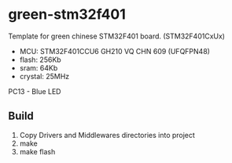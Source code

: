 # green-stm32f401

Template for green chinese STM32F401 board. (STM32F401CxUx)

* MCU:     STM32F401CCU6 GH210 VQ CHN 609 (UFQFPN48)
* flash:   256Kb
* sram:    64Kb
* crystal: 25MHz

PC13 - Blue LED

## Build
1. Copy Drivers and Middlewares directories into project
2. make
3. make flash
